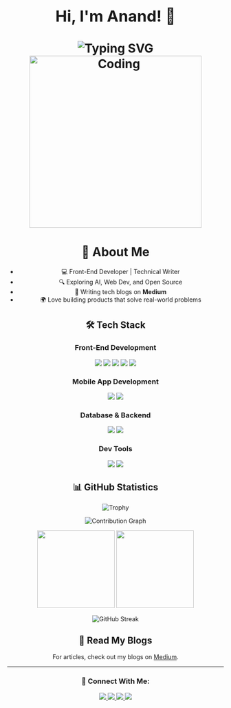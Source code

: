 <div align="center">
  <h1/>
  <p style="font-size: 36px;">Hi, I'm Anand! 👋</p>
  <img align="center" src="https://readme-typing-svg.herokuapp.com?font=Fira+Code&weight=500&size=30&pause=1000&color=1E90FF&center=true&vCenter=true&width=600&lines=Front-End+Developer;Tech+%26+Finance+Enthusiast" alt="Typing SVG" />
<img align="center" alt="Coding" width="400" src="https://user-images.githubusercontent.com/74038190/229223263-cf2e4b07-2615-4f87-9c38-e37600f8381a.gif">
<h1>🚀 About Me </h1>

- 💻 Front-End Developer | Technical Writer  
- 🔍 Exploring AI, Web Dev, and Open Source  
- 📖 Writing tech blogs on **Medium**  
- 🌍 Love building products that solve real-world problems  

## 🛠️ Tech Stack

### Front-End Development  
<img src="https://img.shields.io/badge/HTML5-E34F26?style=for-the-badge&logo=html5&logoColor=white" />
<img src="https://img.shields.io/badge/CSS3-1572B6?style=for-the-badge&logo=css3&logoColor=white" />
<img src="https://img.shields.io/badge/JavaScript-F7DF1E?style=for-the-badge&logo=javascript&logoColor=black" />
<img src="https://img.shields.io/badge/React-20232A?style=for-the-badge&logo=react&logoColor=61DAFB" />
<img src="https://img.shields.io/badge/TailwindCSS-38B2AC?style=for-the-badge&logo=tailwind-css&logoColor=white" />

### Mobile App Development  
<img src="https://img.shields.io/badge/Flutter-02569B?style=for-the-badge&logo=flutter&logoColor=white" />
<img src="https://img.shields.io/badge/Firebase-FFCA28?style=for-the-badge&logo=firebase&logoColor=black" />

### Database & Backend  
<img src="https://img.shields.io/badge/MySQL-4479A1?style=for-the-badge&logo=mysql&logoColor=white" />
<img src="https://img.shields.io/badge/Firebase-FFCA28?style=for-the-badge&logo=firebase&logoColor=black" />

### Dev Tools  
<img src="https://img.shields.io/badge/GitHub-181717?style=for-the-badge&logo=github&logoColor=white" />
<img src="https://img.shields.io/badge/Git-F05032?style=for-the-badge&logo=git&logoColor=white" />

## 📊 GitHub Statistics

<p align="center">
  <img src="https://github-profile-trophy.vercel.app/?username=anandsundaramoorthysa&theme=darkhub&no-frame=true&row=1&&margin-w=30&no-bg=true" alt="Trophy" />
</p>

<p align="center">
  <img src="https://github-readme-activity-graph.vercel.app/graph?username=anandsundaramoorthysa&theme=blue-dark&hide_border=true" alt="Contribution Graph" />
</p>

<div align="center">
  <img height="180em" src="https://github-readme-stats.vercel.app/api?username=anandsundaramoorthysa&show_icons=true&theme=midnight-purple&include_all_commits=true&count_private=true"/>
  <img height="180em" src="https://github-readme-stats.vercel.app/api/top-langs/?username=anandsundaramoorthysa&layout=compact&langs_count=8&theme=midnight-purple"/>
</div>

<p align="center">
  <img src="https://github-readme-streak-stats.herokuapp.com/?user=anandsundaramoorthysa&theme=midnight-purple" alt="GitHub Streak"/>
</p>

## 📖 Read My Blogs
For articles, check out my blogs on [Medium](https://medium.com/@anandsundaramoorthysa).

---

### 🤝 Connect With Me:
<p align="center">
  <a href="https://www.linkedin.com/in/anandsundaramoorthysa/">
    <img src="https://img.shields.io/badge/LinkedIn-0077B5?style=for-the-badge&logo=linkedin&logoColor=white" />
  </a>
  <a href="https://github.com/anandsundaramoorthysa">
    <img src="https://img.shields.io/badge/GitHub-181717?style=for-the-badge&logo=github&logoColor=white" />
  </a>
  <a href="https://medium.com/@anandsundaramoorthysa">
    <img src="https://img.shields.io/badge/Medium-12100E?style=for-the-badge&logo=medium&logoColor=white" />
  </a>
  <a href="mailto:sanand03072005@gmail.com">
    <img src="https://img.shields.io/badge/Email-D14836?style=for-the-badge&logo=gmail&logoColor=white" />
  </a>
</p>
</div>
